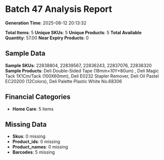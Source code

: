 # Batch 47 Analysis Report

**Generation Time**: 2025-08-12 20:13:32

**Total Items**: 5
**Unique SKUs**: 5
**Unique Products**: 5
**Total Available Quantity**: 57.00
**Near Expiry Products**: 0

## Sample Data
**Sample SKUs**: 22838804, 22839567, 22836243, 22837076, 22838320
**Sample Products**: Deli Double-Sided Tape (18mm×10Y×80um)   , Deli Magic Tack 1X1Cm/Tack (100X60mm), Deli E0232 Stapler Remover, Deli Oil Pastel EC20200 (12Colors), Deli Palette Plastic White No.68306 

## Financial Categories
- **Home Care**: 5 items

## Missing Data
- **Skus**: 0 missing
- **Product_ids**: 0 missing
- **Product_names**: 0 missing
- **Barcodes**: 5 missing
